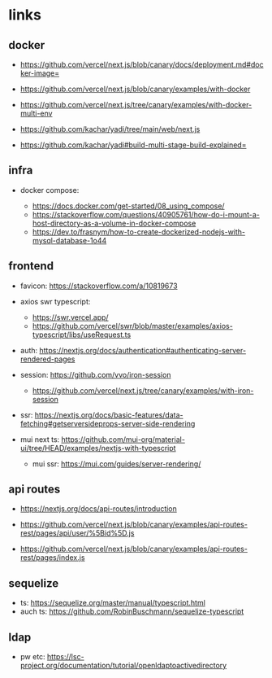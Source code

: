 # links

## docker

- https://github.com/vercel/next.js/blob/canary/docs/deployment.md#docker-image=
- https://github.com/vercel/next.js/blob/canary/examples/with-docker
- https://github.com/vercel/next.js/tree/canary/examples/with-docker-multi-env

- https://github.com/kachar/yadi/tree/main/web/next.js
- https://github.com/kachar/yadi#build-multi-stage-build-explained=

## infra

- docker compose:

  - https://docs.docker.com/get-started/08_using_compose/
  - https://stackoverflow.com/questions/40905761/how-do-i-mount-a-host-directory-as-a-volume-in-docker-compose
  - https://dev.to/frasnym/how-to-create-dockerized-nodejs-with-mysql-database-1o44

## frontend

- favicon: https://stackoverflow.com/a/10819673

- axios swr typescript:

  - https://swr.vercel.app/
  - https://github.com/vercel/swr/blob/master/examples/axios-typescript/libs/useRequest.ts

- auth: https://nextjs.org/docs/authentication#authenticating-server-rendered-pages

- session: https://github.com/vvo/iron-session

  - https://github.com/vercel/next.js/tree/canary/examples/with-iron-session

- ssr: https://nextjs.org/docs/basic-features/data-fetching#getserversideprops-server-side-rendering

- mui next ts: https://github.com/mui-org/material-ui/tree/HEAD/examples/nextjs-with-typescript
  - mui ssr: https://mui.com/guides/server-rendering/

## api routes

- https://nextjs.org/docs/api-routes/introduction

- https://github.com/vercel/next.js/blob/canary/examples/api-routes-rest/pages/api/user/%5Bid%5D.js

- https://github.com/vercel/next.js/blob/canary/examples/api-routes-rest/pages/index.js

## sequelize

- ts: https://sequelize.org/master/manual/typescript.html
- auch ts: https://github.com/RobinBuschmann/sequelize-typescript

## ldap

- pw etc: https://lsc-project.org/documentation/tutorial/openldaptoactivedirectory
